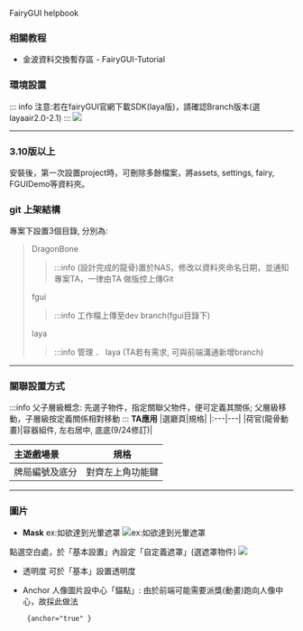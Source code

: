 FairyGUI helpbook
### 相關教程
 - 金波資料交換暫存區 - FairyGUI-Tutorial
### 環境設置
::: info 
注意:若在fairyGUI官網下載SDK(laya版)，請確認Branch版本(選layaair2.0-2.1)
:::
![](https://i.imgur.com/JTYRpE3.png)

----
### 3.10版以上
安裝後，第一次設置project時，可刪除多餘檔案，將assets, settings, fairy, FGUIDemo等資料夾。
### git 上架結構
專案下設置3個目錄, 分別為:
> DragonBone
> >:::info
> >(設計完成的龍骨)置於NAS，修改以資料夾命名日期，並通知專案TA，一律由TA 做版控上傳Git
> >
> fgui
> > :::info
> >工作檔上傳至dev branch(fgui目錄下)
> >
> laya
> >:::info
> > 管理 ． laya (TA若有需求, 可與前端溝通新增branch)

----

### 關聯設置方式
:::info 父子層級概念:
先選子物件，指定關聯父物件，便可定義其關係; 父層級移動，子層級按定義關係相對移動
:::
**TA應用**
|選廳頁|規格|
|:---|---|
|荷官(龍骨動畫)|容器組件, 左右居中, 底底(9/24修訂)|

|主遊戲場景|規格|
|:---|---|
|牌局編號及底分 |對齊左上角功能鍵  |

----
### 圖片
- **Mask**
ex:如欲達到光暈遮罩
![](https://i.imgur.com/Le1Lriw.gif "ex:如欲達到光暈遮罩")

點選空白處，於「基本設置」內設定「自定義遮罩」(選遮罩物件)
![](https://i.imgur.com/LnZtgQa.png)

- 透明度
可於「基本」設置透明度
- Anchor
人像圖片設中心「錨點」:
由於前端可能需要派獎(動畫)跑向人像中心，故採此做法

       {anchor="true" }


